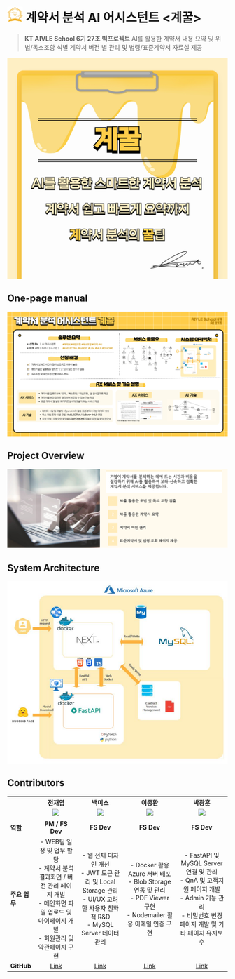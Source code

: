 <h1><img src="./public/logo.png" alt="이미지 설명" width="35"> 계약서 분석 AI 어시스턴트 <계꿀></h1>

> **KT AIVLE School 6기 27조 빅프로젝트**
> AI를 활용한 계약서 내용 요약 및 위법/독소조항 식별
> 계약서 버전 별 관리 및 법령/표준계약서 자료실 제공



![Thumbnail](./public/explain/썸네일.jpg)

## One-page manual
![Manual](./public/explain/1P%20설명서.jpg)

## Project Overview
![Overview](./public/explain/overview.PNG)

## System Architecture
![Architecture](./public/explain/architecture.PNG)

## Contributors

<table align="center">
  <tr>
    <th style="text-align:center"> </th>
    <th style="text-align:center">전재엽</th>
    <th style="text-align:center">백미소</th>
    <th style="text-align:center">이종환</th>
    <th style="text-align:center">박광훈</th>
    
  </tr>
  <tr>
    <td></td>
    <td align="center"><img src="https://github.com/swallow8801.png" width="100"></td>
    <td align="center"><img src="https://github.com/Myusol.png" width="100"></td>
    <td align="center"><img src="https://github.com/pince3120.png" width="100"></td>
    <td align="center"><img src="https://github.com/ChamChiii7.png" width="100"></td>
  </tr>
  <tr>
    <td><strong>역할</strong></td>
    <td align="center"><strong>PM / FS Dev</strong></td>
    <td align="center"><strong>FS Dev</strong></td>
    <td align="center"><strong>FS Dev</strong></td>
    <td align="center"><strong>FS Dev</strong></td>
  </tr>
  <tr>
    <td><strong>주요 업무</strong></td>
    <td align="center">
      - WEB팀 일정 및 업무 할당 <br>
      - 계약서 분석 결과화면 / 버전 관리 페이지 개발 <br>
      - 메인화면 파일 업로드 및 마이페이지 개발 <br>
      - 회원관리 및 약관페이지 구현 
    </td>
    <td align="center">
      - 웹 전체 디자인 개선 <br>
      - JWT 토큰 관리 및 Local Storage 관리 <br>
      - UI/UX 고려한 사용자 친화적 R&D <br>
      - MySQL Server 데이터 관리
    </td>
    <td align="center">
      - Docker 활용 Azure 서버 배포 <br>
      - Blob Storage 연동 및 관리 <br>
      - PDF Viewer 구현 <br>
      - Nodemailer 활용 이메일 인증 구현
    </td>
    <td align="center">
      - FastAPI 및 MySQL Server 연결 및 관리<br>
      - QnA 및 고객지원 페이지 개발 <br>
      - Admin 기능 관리 <br>
      - 비밀번호 변경 페이지 개발 및 기타 페이지 유지보수
    </td>
  </tr>
  <tr>
    <td><strong>GitHub</strong></td>
    <td align="center"><a href="https://github.com/swallow8801">Link</a></td>
    <td align="center"><a href="https://github.com/Myusol">Link</a></td>
    <td align="center"><a href="https://github.com/pince3120">Link</a></td>
    <td align="center"><a href="https://github.com/ChamChiii7">Link</a></td>
  </tr>
</table>